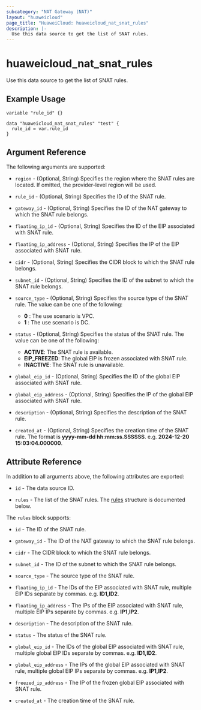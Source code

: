 ```yaml
---
subcategory: "NAT Gateway (NAT)"
layout: "huaweicloud"
page_title: "HuaweiCloud: huaweicloud_nat_snat_rules"
description: |-
  Use this data source to get the list of SNAT rules.
---
```


# huaweicloud_nat_snat_rules

Use this data source to get the list of SNAT rules.

## Example Usage

```hcl
variable "rule_id" {}

data "huaweicloud_nat_snat_rules" "test" {
  rule_id = var.rule_id
}
```

## Argument Reference

The following arguments are supported:

* `region` - (Optional, String) Specifies the region where the SNAT rules are located.
  If omitted, the provider-level region will be used.

* `rule_id` - (Optional, String) Specifies the ID of the SNAT rule.

* `gateway_id` - (Optional, String) Specifies the ID of the NAT gateway to which the SNAT rule belongs.

* `floating_ip_id` - (Optional, String) Specifies the ID of the EIP associated with SNAT rule.

* `floating_ip_address` - (Optional, String) Specifies the IP of the EIP associated with SNAT rule.

* `cidr` - (Optional, String) Specifies the CIDR block to which the SNAT rule belongs.

* `subnet_id` - (Optional, String) Specifies the ID of the subnet to which the SNAT rule belongs.

* `source_type` - (Optional, String) Specifies the source type of the SNAT rule.
  The value can be one of the following:
  + **0** : The use scenario is VPC.
  + **1** : The use scenario is DC.

* `status` - (Optional, String) Specifies the status of the SNAT rule.
  The value can be one of the following:
  + **ACTIVE**: The SNAT rule is available.
  + **EIP_FREEZED**: The global EIP is frozen associated with SNAT rule.
  + **INACTIVE**: The SNAT rule is unavailable.

* `global_eip_id` - (Optional, String) Specifies the ID of the global EIP associated with SNAT rule.

* `global_eip_address` - (Optional, String) Specifies the IP of the global EIP associated with SNAT rule.

* `description` - (Optional, String) Specifies the description of the SNAT rule.

* `created_at` - (Optional, String) Specifies the creation time of the SNAT rule.
  The format is **yyyy-mm-dd hh:mm:ss.SSSSSS**. e.g. **2024-12-20 15:03:04.000000**.

## Attribute Reference

In addition to all arguments above, the following attributes are exported:

* `id` - The data source ID.

* `rules` - The list of the SNAT rules.
  The [rules](#nat_snat_rules) structure is documented below.

<a name="nat_snat_rules"></a>
The `rules` block supports:

* `id` - The ID of the SNAT rule.

* `gateway_id` - The ID of the NAT gateway to which the SNAT rule belongs.

* `cidr` - The CIDR block to which the SNAT rule belongs.

* `subnet_id` - The ID of the subnet to which the SNAT rule belongs.

* `source_type` - The source type of the SNAT rule.

* `floating_ip_id` - The IDs of the EIP associated with SNAT rule, multiple EIP IDs separate by commas.
  e.g. **ID1,ID2**.

* `floating_ip_address` - The IPs of the EIP associated with SNAT rule, multiple EIP IPs separate by commas.
  e.g. **IP1,IP2**.

* `description` - The description of the SNAT rule.

* `status` - The status of the SNAT rule.

* `global_eip_id` - The IDs of the global EIP associated with SNAT rule, multiple global EIP IDs separate by commas.
  e.g. **ID1,ID2**.

* `global_eip_address` - The IPs of the global EIP associated with SNAT rule, multiple global EIP IPs separate by commas.
  e.g. **IP1,IP2**.

* `freezed_ip_address` - The IP of the frozen global EIP associated with SNAT rule.

* `created_at` - The creation time of the SNAT rule.

